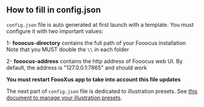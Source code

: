 ## How to fill in config.json
`config.json` file is auto generated at first launch with a template.
You must configure it with two important values:

1- **fooocus-directory** contains the full path of your Fooocus installation
Note that you MUST double the `\\` in each folder

2- **fooocus-address** contains the http address of Fooocus web UI.
By default, the address is "127.0.0.1:7865" and should work

**You must restart FoooXus app to take into account this file updates**

The next part of `config.json` file is dedicated to illustration presets.
See [this document to manage your illustration presets](configpreset.md).
